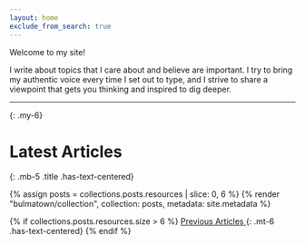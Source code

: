 ```yaml
---
layout: home
exclude_from_search: true
---
```


Welcome to my site!

I write about topics that I care about and believe are important. I try to bring my authentic voice every time I set out to type, and I strive to share a viewpoint that gets you thinking and inspired to dig deeper.

----
{: .my-6}

# Latest Articles
{: .mb-5 .title .has-text-centered}

{% assign posts = collections.posts.resources | slice: 0, 6 %}
{% render "bulmatown/collection", collection: posts, metadata: site.metadata %}

{% if collections.posts.resources.size > 6 %}
  <a href="/posts/" class="button is-primary is-outlined is-small"><span>Previous Articles</span> <span class="icon"><i class="fa fa-arrow-right"></i></span></a>
  {: .mt-6 .has-text-centered}
{% endif %}
